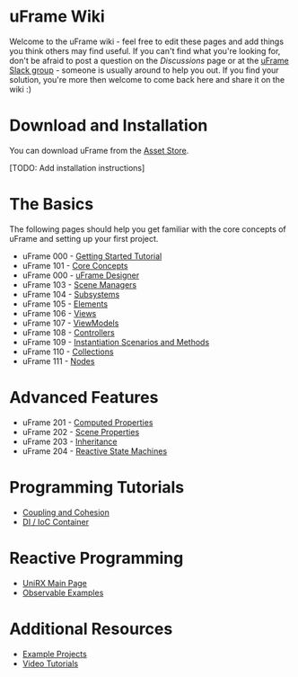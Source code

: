 # uFrame Wiki

Welcome to the uFrame wiki - feel free to edit these pages and add things you think others may find useful. If you can't find what you're looking for, don't be afraid to post a question on the _Discussions_ page or at the [uFrame Slack group](https://invert.typeform.com/to/nLPX8o) - someone is usually around to help you out. If you find your solution, you're more then welcome to come back here and share it on the wiki :)

# Download and Installation
You can download uFrame from the [Asset Store](https://www.assetstore.unity3d.com/en/#!/content/14381).

[TODO: Add installation instructions]

# The Basics
The following pages should help you get familiar with the core concepts of uFrame and setting up your first project.

* uFrame 000 - [Getting Started Tutorial](getting-started-for-uframe-mvvm-16/tutorial-1.md)
* uFrame 101 - [Core Concepts](pages/core-concepts.md)
* uFrame 000 - [uFrame Designer](pages/uframe-designer.md)
* uFrame 103 - [Scene Managers](pages/scene-managers.md)
* uFrame 104 - [Subsystems](pages/subsystems.md)
* uFrame 105 - [Elements](pages/elements.md)
* uFrame 106 - [Views](pages/views.md)
* uFrame 107 - [ViewModels](pages/viewmodel.md)
* uFrame 108 - [Controllers](pages/controller.md)
* uFrame 109 - [Instantiation Scenarios and Methods](pages/instantiation-scenarios-and-methods.md)
* uFrame 110 - [Collections](pages/element-collections.md)
* uFrame 111 - [Nodes](pages/designer-nodes.md)

# Advanced Features
* uFrame 201 - [Computed Properties](pages/computed-properties.md)
* uFrame 202 - [Scene Properties](pages/scene-properties.md)
* uFrame 203 - [Inheritance](pages/inheritance.md)
* uFrame 204 - [Reactive State Machines](pages/reactive-state-machines.md)

# Programming Tutorials
* [Coupling and Cohesion](pages/coupling-and-cohesion.md)
* [DI / IoC Container](pages/di-ioc-container.md)

# Reactive Programming
* [UniRX Main Page](https://github.com/neuecc/UniRx)
* [Observable Examples](pages/observable-examples.md)

# Additional Resources
* [Example Projects](example-projects.md)
* [Video Tutorials](video-tutorials.md)
